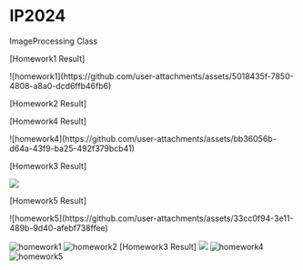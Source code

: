 # IP2024
ImageProcessing Class

<p>[Homework1 Result]</p>
![homework1](https://github.com/user-attachments/assets/5018435f-7850-4808-a8a0-dcd6ffb46fb6)


<p>[Homework2 Result]</p>


<p>[Homework4 Result]</p>
![homework4](https://github.com/user-attachments/assets/bb36056b-d64a-43f9-ba25-492f379bcb41)

<p>[Homework3 Result]</p>
<img src="https://github.com/user-attachments/assets/41f9099f-f6c8-4047-a260-66f4a494cd46" />

<p>[Homework5 Result]</p>
![homework5](https://github.com/user-attachments/assets/33cc0f94-3e11-489b-9d40-afebf738ffee)

![homework1](https://github.com/user-attachments/assets/5018435f-7850-4808-a8a0-dcd6ffb46fb6)
![homework2](https://github.com/user-attachments/assets/111e966e-0a0a-45c4-96de-baf5d460fdde)
[Homework3 Result]
<img src="https://github.com/user-attachments/assets/41f9099f-f6c8-4047-a260-66f4a494cd46" />
![homework4](https://github.com/user-attachments/assets/bb36056b-d64a-43f9-ba25-492f379bcb41)
![homework5](https://github.com/user-attachments/assets/33cc0f94-3e11-489b-9d40-afebf738ffee)
